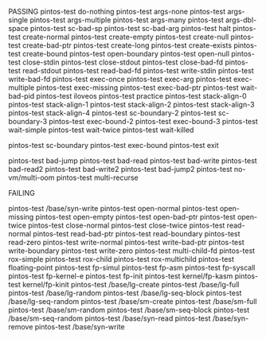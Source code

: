 PASSING
pintos-test do-nothing
pintos-test args-none
pintos-test args-single
pintos-test args-multiple
pintos-test args-many
pintos-test args-dbl-space
pintos-test sc-bad-sp
pintos-test sc-bad-arg
pintos-test halt
pintos-test create-normal
pintos-test create-empty
pintos-test create-null
pintos-test create-bad-ptr
pintos-test create-long
pintos-test create-exists
pintos-test create-bound
pintos-test open-boundary
pintos-test open-null
pintos-test close-stdin
pintos-test close-stdout
pintos-test close-bad-fd
pintos-test read-stdout
pintos-test read-bad-fd
pintos-test write-stdin
pintos-test write-bad-fd
pintos-test exec-once
pintos-test exec-arg
pintos-test exec-multiple
pintos-test exec-missing
pintos-test exec-bad-ptr
pintos-test wait-bad-pid
pintos-test iloveos
pintos-test practice
pintos-test stack-align-0
pintos-test stack-align-1
pintos-test stack-align-2
pintos-test stack-align-3
pintos-test stack-align-4
pintos-test sc-boundary-2
pintos-test sc-boundary-3
pintos-test exec-bound-2
pintos-test exec-bound-3
pintos-test  wait-simple
pintos-test  wait-twice
pintos-test  wait-killed

pintos-test sc-boundary 
pintos-test exec-bound 
pintos-test exit 

pintos-test bad-jump
pintos-test bad-read
pintos-test bad-write
pintos-test bad-read2
pintos-test bad-write2
pintos-test bad-jump2
pintos-test  no-vm/multi-oom
pintos-test  multi-recurse


FAILING

pintos-test  /base/syn-write
pintos-test  open-normal
pintos-test  open-missing
pintos-test  open-empty
pintos-test  open-bad-ptr
pintos-test  open-twice
pintos-test  close-normal
pintos-test  close-twice
pintos-test  read-normal
pintos-test  read-bad-ptr
pintos-test  read-boundary
pintos-test  read-zero
pintos-test  write-normal
pintos-test  write-bad-ptr
pintos-test  write-boundary
pintos-test  write-zero
pintos-test  multi-child-fd
pintos-test  rox-simple
pintos-test  rox-child
pintos-test  rox-multichild
pintos-test  floating-point
pintos-test  fp-simul
pintos-test  fp-asm
pintos-test  fp-syscall
pintos-test  fp-kernel-e
pintos-test  fp-init
pintos-test  kernel/fp-kasm
pintos-test  kernel/fp-kinit
pintos-test  /base/lg-create
pintos-test  /base/lg-full
pintos-test  /base/lg-random
pintos-test  /base/lg-seq-block
pintos-test  /base/lg-seq-random
pintos-test  /base/sm-create
pintos-test  /base/sm-full
pintos-test  /base/sm-random
pintos-test  /base/sm-seq-block
pintos-test  /base/sm-seq-random
pintos-test  /base/syn-read
pintos-test  /base/syn-remove
pintos-test  /base/syn-write